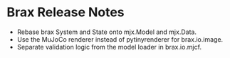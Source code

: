 # Brax Release Notes

* Rebase brax System and State onto mjx.Model and mjx.Data.
* Use the MuJoCo renderer instead of pytinyrenderer for brax.io.image.
* Separate validation logic from the model loader in brax.io.mjcf.
